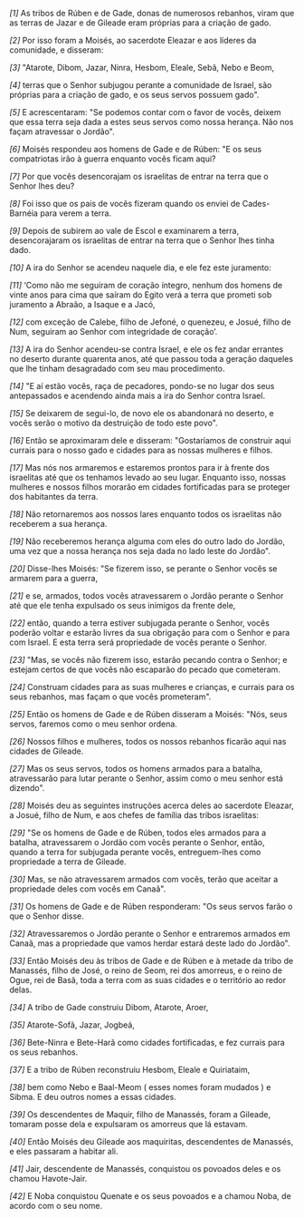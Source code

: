 *[1]* As tribos de Rúben e de Gade, donas de numerosos rebanhos, viram que as terras de Jazar e de Gileade eram próprias para a criação de gado.

*[2]* Por isso foram a Moisés, ao sacerdote Eleazar e aos líderes da comunidade, e disseram:

*[3]* "Atarote, Dibom, Jazar, Ninra, Hesbom, Eleale, Sebã, Nebo e Beom,

*[4]* terras que o Senhor subjugou perante a comunidade de Israel, são próprias para a criação de gado, e os seus servos possuem gado".

*[5]* E acrescentaram: "Se podemos contar com o favor de vocês, deixem que essa terra seja dada a estes seus servos como nossa herança. Não nos façam atravessar o Jordão".

*[6]* Moisés respondeu aos homens de Gade e de Rúben: "E os seus compatriotas irão à guerra enquanto vocês ficam aqui?

*[7]* Por que vocês desencorajam os israelitas de entrar na terra que o Senhor lhes deu?

*[8]* Foi isso que os pais de vocês fizeram quando os enviei de Cades-Barnéia para verem a terra.

*[9]* Depois de subirem ao vale de Escol e examinarem a terra, desencorajaram os israelitas de entrar na terra que o Senhor lhes tinha dado.

*[10]* A ira do Senhor se acendeu naquele dia, e ele fez este juramento:

*[11]* ‘Como não me seguiram de coração íntegro, nenhum dos homens de vinte anos para cima que saíram do Egito verá a terra que prometi sob juramento a Abraão, a Isaque e a Jacó,

*[12]* com exceção de Calebe, filho de Jefoné, o quenezeu, e Josué, filho de Num, seguiram ao Senhor com integridade de coração’.

*[13]* A ira do Senhor acendeu-se contra Israel, e ele os fez andar errantes no deserto durante quarenta anos, até que passou toda a geração daqueles que lhe tinham desagradado com seu mau procedimento.

*[14]* "E aí estão vocês, raça de pecadores, pondo-se no lugar dos seus antepassados e acendendo ainda mais a ira do Senhor contra Israel.

*[15]* Se deixarem de segui-lo, de novo ele os abandonará no deserto, e vocês serão o motivo da destruição de todo este povo".

*[16]* Então se aproximaram dele e disseram: "Gostaríamos de construir aqui currais para o nosso gado e cidades para as nossas mulheres e filhos.

*[17]* Mas nós nos armaremos e estaremos prontos para ir à frente dos israelitas até que os tenhamos levado ao seu lugar. Enquanto isso, nossas mulheres e nossos filhos morarão em cidades fortificadas para se proteger dos habitantes da terra.

*[18]* Não retornaremos aos nossos lares enquanto todos os israelitas não receberem a sua herança.

*[19]* Não receberemos herança alguma com eles do outro lado do Jordão, uma vez que a nossa herança nos seja dada no lado leste do Jordão".

*[20]* Disse-lhes Moisés: "Se fizerem isso, se perante o Senhor vocês se armarem para a guerra,

*[21]* e se, armados, todos vocês atravessarem o Jordão perante o Senhor até que ele tenha expulsado os seus inimigos da frente dele,

*[22]* então, quando a terra estiver subjugada perante o Senhor, vocês poderão voltar e estarão livres da sua obrigação para com o Senhor e para com Israel. E esta terra será propriedade de vocês perante o Senhor.

*[23]* "Mas, se vocês não fizerem isso, estarão pecando contra o Senhor; e estejam certos de que vocês não escaparão do pecado que cometeram.

*[24]* Construam cidades para as suas mulheres e crianças, e currais para os seus rebanhos, mas façam o que vocês prometeram".

*[25]* Então os homens de Gade e de Rúben disseram a Moisés: "Nós, seus servos, faremos como o meu senhor ordena.

*[26]* Nossos filhos e mulheres, todos os nossos rebanhos ficarão aqui nas cidades de Gileade.

*[27]* Mas os seus servos, todos os homens armados para a batalha, atravessarão para lutar perante o Senhor, assim como o meu senhor está dizendo".

*[28]* Moisés deu as seguintes instruções acerca deles ao sacerdote Eleazar, a Josué, filho de Num, e aos chefes de família das tribos israelitas:

*[29]* "Se os homens de Gade e de Rúben, todos eles armados para a batalha, atravessarem o Jordão com vocês perante o Senhor, então, quando a terra for subjugada perante vocês, entreguem-lhes como propriedade a terra de Gileade.

*[30]* Mas, se não atravessarem armados com vocês, terão que aceitar a propriedade deles com vocês em Canaã".

*[31]* Os homens de Gade e de Rúben responderam: "Os seus servos farão o que o Senhor disse.

*[32]* Atravessaremos o Jordão perante o Senhor e entraremos armados em Canaã, mas a propriedade que vamos herdar estará deste lado do Jordão".

*[33]* Então Moisés deu às tribos de Gade e de Rúben e à metade da tribo de Manassés, filho de José, o reino de Seom, rei dos amorreus, e o reino de Ogue, rei de Basã, toda a terra com as suas cidades e o território ao redor delas.

*[34]* A tribo de Gade construiu Dibom, Atarote, Aroer,

*[35]* Atarote-Sofã, Jazar, Jogbeá,

*[36]* Bete-Ninra e Bete-Harã como cidades fortificadas, e fez currais para os seus rebanhos.

*[37]* E a tribo de Rúben reconstruiu Hesbom, Eleale e Quiriataim,

*[38]* bem como Nebo e Baal-Meom ( esses nomes foram mudados ) e Sibma. E deu outros nomes a essas cidades.

*[39]* Os descendentes de Maquir, filho de Manassés, foram a Gileade, tomaram posse dela e expulsaram os amorreus que lá estavam.

*[40]* Então Moisés deu Gileade aos maquiritas, descendentes de Manassés, e eles passaram a habitar ali.

*[41]* Jair, descendente de Manassés, conquistou os povoados deles e os chamou Havote-Jair.

*[42]* E Noba conquistou Quenate e os seus povoados e a chamou Noba, de acordo com o seu nome.


